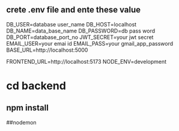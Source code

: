 ## crete .env file and ente these value

DB_USER=database user_name
 DB_HOST=localhost
DB_NAME=data_base_name
DB_PASSWORD=db pass word
DB_PORT=database_port_no
 JWT_SECRET=your jwt secret
EMAIL_USER=your emai id
EMAIL_PASS=your gmail_app_password
BASE_URL=http://localhost:5000

FRONTEND_URL=http://localhost:5173
NODE_ENV=development














# cd backend
## npm install

##nodemon

